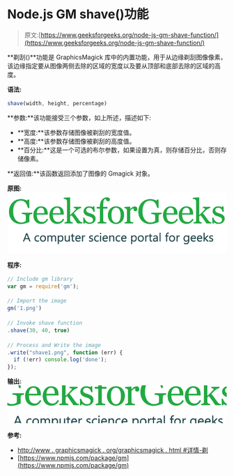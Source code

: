 # Node.js GM shave()功能

> 原文:[https://www.geeksforgeeks.org/node-js-gm-shave-function/](https://www.geeksforgeeks.org/node-js-gm-shave-function/)

**剃刮()**功能是 GraphicsMagick 库中的内置功能，用于从边缘剃刮图像像素，该边缘指定要从图像两侧去除的区域的宽度以及要从顶部和底部去除的区域的高度。

**语法:**

```js
shave(width, height, percentage)
```

**参数:**该功能接受三个参数，如上所述，描述如下:

*   **宽度:**该参数存储图像被剃刮的宽度值。
*   **高度:**该参数存储图像被剃刮的高度值。
*   **百分比:**这是一个可选的布尔参数，如果设置为真，则存储百分比，否则存储像素。

**返回值:**该函数返回添加了图像的 Gmagick 对象。

**原图:**
![](img/3a7f2a0c7a1b7410f45c9428c4fda2ad.png)

**程序:**

```js
// Include gm library
var gm = require('gm');

// Import the image
gm('1.png')

// Invoke shave function
.shave(30, 40, true)

// Process and Write the image
.write("shave1.png", function (err) {
  if (!err) console.log('done');
});
```

**输出:**
![](img/3d6650180a9fafcd1df861fdb2974461.png)

**参考:**

*   [http://www . graphicsmagick . org/graphicsmagick . html #详情-剃](http://www.graphicsmagick.org/GraphicsMagick.html#details-shave)
*   [https://www.npmjs.com/package/gm](https://www.npmjs.com/package/gm)